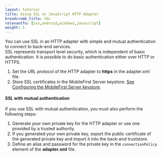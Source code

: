 ```yaml
---
layout: tutorial
title: Using SSL in JavaScript HTTP Adapter
breadcrumb_title: SSL
relevantTo: [ios,android,windows,javascript]
weight: 1
---
```


You can use SSL in an HTTP adapter with simple and mutual authentication to connect to back-end services.  
SSL represents transport level security, which is independent of basic authentication. It is possible to do basic authentication either over HTTP or HTTPS.

1. Set the URL protocol of the HTTP adapter to <b>https</b> in the adapter.xml file.
2. Store SSL certificates in the MobileFirst Server keystore. [See Configuring the MobileFirst Server keystore](http://www.ibm.com/support/knowledgecenter/en/SSHS8R_8.0.0/com.ibm.worklight.dev.doc/dev/t_mfp_server_keystore_configuring.html#t_mfp_server_keystore_configuring).

#### SSL with mutual authentication
If you use SSL with mutual authentication, you must also perform the following steps:

1. Generate your own private key for the HTTP adapter or use one provided by a trusted authority.
2. If you generated your own private key, export the public certificate of the generated private key and import it into the back-end truststore.
3. Define an alias and password for the private key in the `connectionPolicy` element of the **adapter.xml** file. 
